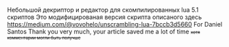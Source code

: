 Небольшой декриптор и редактор для скомпилированных lua 5.1 скриптов
Это модифицированая версия скрипта описаного здесь https://medium.com/@vovohelo/unscrambling-lua-7bccb3d5660
For Daniel Santos
Thank you very much, your article saved me a lot of time
<font size=1>~~хотя комментарии могли быть получше~~</font>
